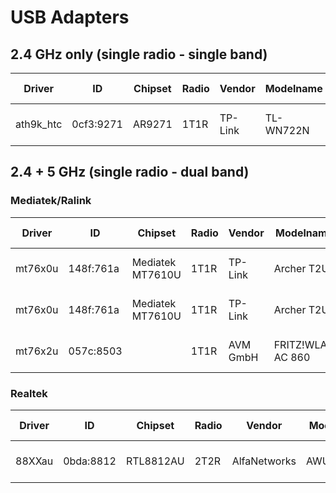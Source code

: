 # USB Adapters

## 2.4 GHz only (single radio - single band)

| Driver |  ID | Chipset | Radio | Vendor |  Modelname | HW Rev | API | Monitor Mode | Packet-Injection | SoftAP | Confirmed |
| ------ | --- | ------- | ------ | ---------- | -------| ------  | ----- | ----- | ---- | ----- | ---- |
| ath9k_htc | 0cf3:9271 | AR9271 | 1T1R | TP-Link | TL-WN722N | | nl80211 | 2.4GHz | 2.4 GHz| Not working |5.7.0-kali3-amd64 VirtualBox6.1 |
## 2.4 + 5 GHz (single radio - dual band)

### Mediatek/Ralink

| Driver |  ID | Chipset | Radio | Vendor |  Modelname | HW Rev | API | Monitor Mode | Packet-Injection | SoftAP | Confirmed |
| ------ | --- | ------- | ------ | ---------- | -------| ------  | ----- | ----- | ---- | ----- | ---- |
| mt76x0u | 148f:761a  | Mediatek MT7610U | 1T1R | TP-Link | Archer T2U | v1.0 | nl80211 | 2.4+5GHz | 2.4 GHz only | 2.4+5GHz |5.7.0-kali3-amd64 VirtualBox6.1 |
| mt76x0u | 148f:761a  | Mediatek MT7610U | 1T1R | TP-Link | Archer T2U | v2.0 | nl80211 | 2.4+5GHz | 2.4 GHz only | 2.4+5GHz |5.7.0-kali3-amd64 VirtualBox6.1 |
| mt76x2u | 057c:8503  |  | 1T1R | AVM GmbH | FRITZ!WLAN AC 860 |  | nl80211 | 2.4+5GHz | 2.4+5GHz | 2.4GHz only |5.7.0-kali3-amd64 VirtualBox6.1 |

### Realtek
| Driver |  ID | Chipset | Radio | Vendor |  Modelname | HW Rev | API | Monitor Mode | Packet-Injection | SoftAP | Confirmed |
| ------ | --- | ------- | ------ | ---------- | -------| ------  | ----- | ----- | ---- | ----- | ---- |
| 88XXau | 0bda:8812  | RTL8812AU | 2T2R | AlfaNetworks | AWUS036AC |  | nl80211 | 2.4+5GHz | 2.4+5GHz | None |5.7.0-kali3-amd64 VirtualBox6.1 |
